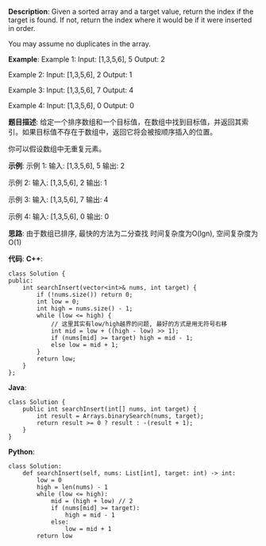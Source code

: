 __Description__:
Given a sorted array and a target value, return the index if the target is found. If not, return the index where it would be if it were inserted in order.

You may assume no duplicates in the array.

__Example__:
Example 1:
Input: [1,3,5,6], 5
Output: 2

Example 2:
Input: [1,3,5,6], 2
Output: 1

Example 3:
Input: [1,3,5,6], 7
Output: 4

Example 4:
Input: [1,3,5,6], 0
Output: 0

__题目描述__:
给定一个排序数组和一个目标值，在数组中找到目标值，并返回其索引。如果目标值不存在于数组中，返回它将会被按顺序插入的位置。

你可以假设数组中无重复元素。

__示例__:
示例 1:
输入: [1,3,5,6], 5
输出: 2

示例 2:
输入: [1,3,5,6], 2
输出: 1

示例 3:
输入: [1,3,5,6], 7
输出: 4

示例 4:
输入: [1,3,5,6], 0
输出: 0

__思路__:
由于数组已排序, 最快的方法为二分查找
时间复杂度为O(lgn), 空间复杂度为O(1)

__代码__:
__C++__:
```
class Solution {
public:
    int searchInsert(vector<int>& nums, int target) {
        if (!nums.size()) return 0;
        int low = 0;
        int high = nums.size() - 1;
        while (low <= high) {
            // 这里其实有low/high越界的问题, 最好的方式是用无符号右移
            int mid = low + ((high - low) >> 1);
            if (nums[mid] >= target) high = mid - 1;
            else low = mid + 1;
        }
        return low;
    }
};
```

__Java__:
```
class Solution {
    public int searchInsert(int[] nums, int target) {
        int result = Arrays.binarySearch(nums, target);
        return result >= 0 ? result : -(result + 1);
    }
}
```

__Python__:
```
class Solution:
    def searchInsert(self, nums: List[int], target: int) -> int:
        low = 0
        high = len(nums) - 1
        while (low <= high):
            mid = (high + low) // 2
            if (nums[mid] >= target):
                high = mid - 1
            else:
                low = mid + 1
        return low
```
